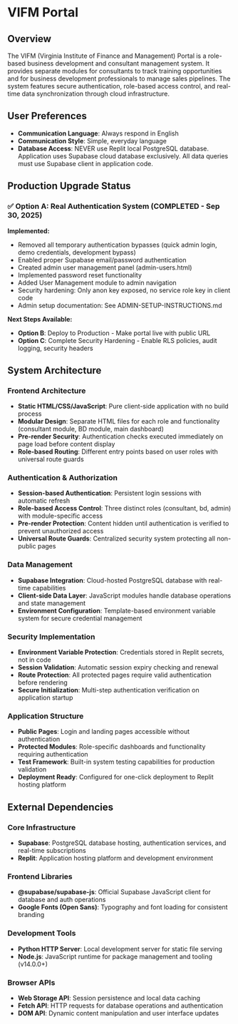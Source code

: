 # VIFM Portal

## Overview

The VIFM (Virginia Institute of Finance and Management) Portal is a role-based business development and consultant management system. It provides separate modules for consultants to track training opportunities and for business development professionals to manage sales pipelines. The system features secure authentication, role-based access control, and real-time data synchronization through cloud infrastructure.

## User Preferences

- **Communication Language**: Always respond in English
- **Communication Style**: Simple, everyday language
- **Database Access**: NEVER use Replit local PostgreSQL database. Application uses Supabase cloud database exclusively. All data queries must use Supabase client in application code.

## Production Upgrade Status

### ✅ Option A: Real Authentication System (COMPLETED - Sep 30, 2025)

**Implemented:**
- Removed all temporary authentication bypasses (quick admin login, demo credentials, development bypass)
- Enabled proper Supabase email/password authentication
- Created admin user management panel (admin-users.html)
- Implemented password reset functionality  
- Added User Management module to admin navigation
- Security hardening: Only anon key exposed, no service role key in client code
- Admin setup documentation: See ADMIN-SETUP-INSTRUCTIONS.md

**Next Steps Available:**
- **Option B**: Deploy to Production - Make portal live with public URL
- **Option C**: Complete Security Hardening - Enable RLS policies, audit logging, security headers

## System Architecture

### Frontend Architecture
- **Static HTML/CSS/JavaScript**: Pure client-side application with no build process
- **Modular Design**: Separate HTML files for each role and functionality (consultant module, BD module, main dashboard)
- **Pre-render Security**: Authentication checks executed immediately on page load before content display
- **Role-based Routing**: Different entry points based on user roles with universal route guards

### Authentication & Authorization
- **Session-based Authentication**: Persistent login sessions with automatic refresh
- **Role-based Access Control**: Three distinct roles (consultant, bd, admin) with module-specific access
- **Pre-render Protection**: Content hidden until authentication is verified to prevent unauthorized access
- **Universal Route Guards**: Centralized security system protecting all non-public pages

### Data Management
- **Supabase Integration**: Cloud-hosted PostgreSQL database with real-time capabilities
- **Client-side Data Layer**: JavaScript modules handle database operations and state management
- **Environment Configuration**: Template-based environment variable system for secure credential management

### Security Implementation
- **Environment Variable Protection**: Credentials stored in Replit secrets, not in code
- **Session Validation**: Automatic session expiry checking and renewal
- **Route Protection**: All protected pages require valid authentication before rendering
- **Secure Initialization**: Multi-step authentication verification on application startup

### Application Structure
- **Public Pages**: Login and landing pages accessible without authentication
- **Protected Modules**: Role-specific dashboards and functionality requiring authentication
- **Test Framework**: Built-in system testing capabilities for production validation
- **Deployment Ready**: Configured for one-click deployment to Replit hosting platform

## External Dependencies

### Core Infrastructure
- **Supabase**: PostgreSQL database hosting, authentication services, and real-time subscriptions
- **Replit**: Application hosting platform and development environment

### Frontend Libraries
- **@supabase/supabase-js**: Official Supabase JavaScript client for database and auth operations
- **Google Fonts (Open Sans)**: Typography and font loading for consistent branding

### Development Tools
- **Python HTTP Server**: Local development server for static file serving
- **Node.js**: JavaScript runtime for package management and tooling (v14.0.0+)

### Browser APIs
- **Web Storage API**: Session persistence and local data caching
- **Fetch API**: HTTP requests for database operations and authentication
- **DOM API**: Dynamic content manipulation and user interface updates
